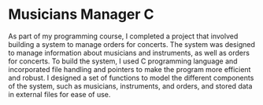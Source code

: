 # Musicians Manager C
 As part of my programming course, I completed a project that involved building a system to manage orders for concerts. The system was designed to manage information about musicians and instruments, as well as orders for concerts.  To build the system, I used C programming language and incorporated file handling and pointers to make the program more efficient and robust. I designed a set of functions to model the different components of the system, such as musicians, instruments, and orders, and stored data in external files for ease of use.
